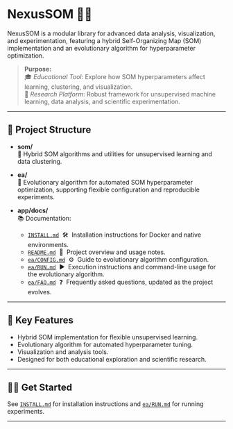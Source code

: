 # NexusSOM 🚀🧠

NexusSOM is a modular library for advanced data analysis, visualization, and experimentation, featuring a hybrid Self-Organizing Map (SOM) implementation and an evolutionary algorithm for hyperparameter optimization.

> **Purpose:**  
> 🎓 *Educational Tool*: Explore how SOM hyperparameters affect learning, clustering, and visualization.  
> 🔬 *Research Platform*: Robust framework for unsupervised machine learning, data analysis, and scientific experimentation.

---

## 📁 Project Structure

- **som/**  
  🧩 Hybrid SOM algorithms and utilities for unsupervised learning and data clustering.

- **ea/**  
  🧬 Evolutionary algorithm for automated SOM hyperparameter optimization, supporting flexible configuration and reproducible experiments.

- **app/docs/**  
  📚 Documentation:
  - [`INSTALL.md`](app/docs/INSTALL.md) &nbsp;🛠️&nbsp; Installation instructions for Docker and native environments.
  - [`README.md`](app/docs/README.md) &nbsp;📖&nbsp; Project overview and usage notes.
  - [`ea/CONFIG.md`](app/docs/ea/CONFIG.md) &nbsp;⚙️&nbsp; Guide to evolutionary algorithm configuration.
  - [`ea/RUN.md`](app/docs/ea/RUN.md) &nbsp;▶️&nbsp; Execution instructions and command-line usage for the evolutionary algorithm.
  - [`ea/FAQ.md`](app/docs/ea/FAQ.md) &nbsp;❓&nbsp; Frequently asked questions, updated as the project evolves.

---

## 🎯 Key Features

- Hybrid SOM implementation for flexible unsupervised learning.
- Evolutionary algorithm for automated hyperparameter tuning.
- Visualization and analysis tools.
- Designed for both educational exploration and scientific research.

---

## 🧑‍💻 Get Started

See [`INSTALL.md`](app/docs/INSTALL.md) for installation instructions and [`ea/RUN.md`](app/docs/ea/RUN.md) for running experiments.

---
